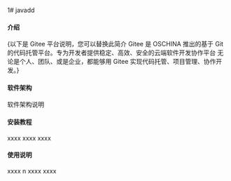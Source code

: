 1# javadd

#### 介绍

{以下是 Gitee 平台说明，您可以替换此简介 Gitee 是 OSCHINA 推出的基于 Git 的代码托管平台。专为开发者提供稳定、高效、安全的云端软件开发协作平台 无论是个人、团队、或是企业，都能够用 Gitee 实现代码托管、项目管理、协作开发。}

#### 软件架构

软件架构说明

#### 安装教程

xxxx
xxxx
xxxx

#### 使用说明

xxxx n
xxxx
xxxx

